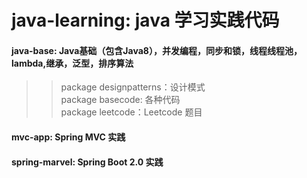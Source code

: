 # java-learning: java 学习实践代码        
#### java-base: Java基础（包含Java8），并发编程，同步和锁，线程线程池，lambda,继承，泛型，排序算法
>>package designpatterns：设计模式  
>>package basecode: 各种代码  
>>package leetcode：Leetcode 题目  
#### mvc-app: Spring MVC 实践
#### spring-marvel: Spring Boot 2.0 实践